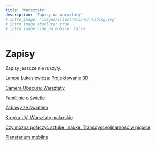 ```yaml
---
title: 'Warsztaty'
description: 'Zapisy na warsztaty'
# intro_image: "images/illustrations/reading.svg"
# intro_image_absolute: true
# intro_image_hide_on_mobile: false
---
```


# Zapisy

Zapisy jeszcze nie ruszyły.

[Lampa Łukasiewicza: Projektowanie 3D]()

[Camera Obscura: Warsztaty]()

[Familijnie o świetle]()

[Zabawy ze światłem]()

[Kropka UV: Warsztaty malarskie]()

[Czy można połączyć sztukę i naukę: Transdyscyplinarność w pigułce]()

[Planetarium mobilne]()